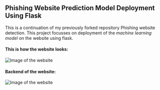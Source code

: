 ## Phishing Website Prediction Model Deployment Using Flask
This is a continuation of my previously forked repository Phishing website detection. This project focusses on deployment of the *machine learning model* on the website using flask.

#### This is how the website looks:
![Image of the website](https://github.com/aradhyxsingh/Phishing-Website-Prediction-Model-Deployment-Using-Flask/blob/master/Images/image1.jpg)

#### Backend of the website:
![Image of the website](https://github.com/aradhyxsingh/Phishing-Website-Prediction-Model-Deployment-Using-Flask/blob/master/Images/image2.png)

